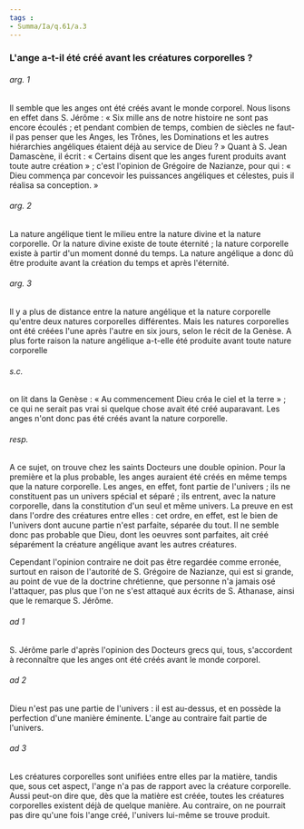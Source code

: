 ```yaml
---
tags : 
- Summa/Ia/q.61/a.3
---
```


### L'ange a-t-il été créé avant les créatures corporelles ?

###### arg. 1
Il semble que les anges ont été créés avant le monde corporel. Nous lisons en effet dans S. Jérôme : « Six mille ans de notre histoire ne sont pas encore écoulés ; et pendant combien de temps, combien de siècles ne faut-il pas penser que les Anges, les Trônes, les Dominations et les autres hiérarchies angéliques étaient déjà au service de Dieu ? » Quant à S. Jean Damascène, il écrit : « Certains disent que les anges furent produits avant toute autre création » ; c'est l'opinion de Grégoire de Nazianze, pour qui : « Dieu commença par concevoir les puissances angéliques et célestes, puis il réalisa sa conception. » 

###### arg. 2
La nature angélique tient le milieu entre la nature divine et la nature corporelle. Or la nature divine existe de toute éternité ; la nature corporelle existe à partir d'un moment donné du temps. La nature angélique a donc dû être produite avant la création du temps et après l'éternité. 

###### arg. 3
Il y a plus de distance entre la nature angélique et la nature corporelle qu'entre deux natures corporelles différentes. Mais les natures corporelles ont été créées l'une après l'autre en six jours, selon le récit de la Genèse. A plus forte raison la nature angélique a-t-elle été produite avant toute nature corporelle 

###### s.c.
on lit dans la Genèse : « Au commencement Dieu créa le ciel et la terre » ; ce qui ne serait pas vrai si quelque chose avait été créé auparavant. Les anges n'ont donc pas été créés avant la nature corporelle. 

###### resp.
A ce sujet, on trouve chez les saints Docteurs une double opinion. Pour la première et la plus probable, les anges auraient été créés en même temps que la nature corporelle. Les anges, en effet, font partie de l'univers ; ils ne constituent pas un univers spécial et séparé ; ils entrent, avec la nature corporelle, dans la constitution d'un seul et même univers. La preuve en est dans l'ordre des créatures entre elles : cet ordre, en effet, est le bien de l'univers dont aucune partie n'est parfaite, séparée du tout. Il ne semble donc pas probable que Dieu, dont les oeuvres sont parfaites, ait créé séparément la créature angélique avant les autres créatures. 

Cependant l'opinion contraire ne doit pas être regardée comme erronée, surtout en raison de l'autorité de S. Grégoire de Nazianze, qui est si grande, au point de vue de la doctrine chrétienne, que personne n'a jamais osé l'attaquer, pas plus que l'on ne s'est attaqué aux écrits de S. Athanase, ainsi que le remarque S. Jérôme. 

###### ad 1
S. Jérôme parle d'après l'opinion des Docteurs grecs qui, tous, s'accordent à reconnaître que les anges ont été créés avant le monde corporel. 

###### ad 2
Dieu n'est pas une partie de l'univers : il est au-dessus, et en possède la perfection d'une manière éminente. L'ange au contraire fait partie de l'univers. 

###### ad 3
Les créatures corporelles sont unifiées entre elles par la matière, tandis que, sous cet aspect, l'ange n'a pas de rapport avec la créature corporelle. Aussi peut-on dire que, dès que la matière est créée, toutes les créatures corporelles existent déjà de quelque manière. Au contraire, on ne pourrait pas dire qu'une fois l'ange créé, l'univers lui-même se trouve produit. 



